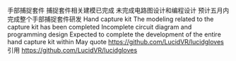 手部捕捉套件
捕捉套件相关建模已完成
未完成电路图设计和编程设计
预计五月内完成整个手部捕捉套件研发
Hand capture kit
The modeling related to the capture kit has been completed
Incomplete circuit diagram and programming design
Expected to complete the development of the entire hand capture kit within May
quote 
https://github.com/LucidVR/lucidgloves
引用
https://github.com/LucidVR/lucidgloves
